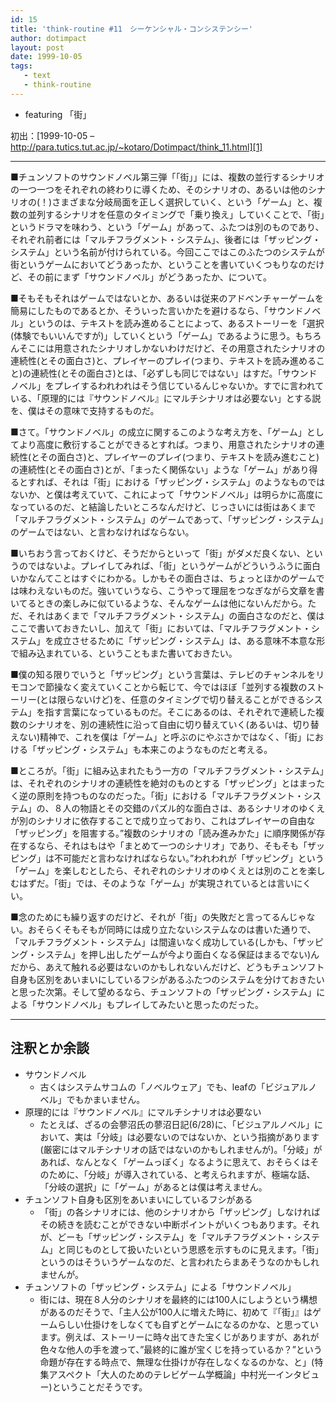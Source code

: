 ```yaml
---
id: 15
title: 'think-routine #11　シーケンシャル・コンシステンシー'
author: dotimpact
layout: post
date: 1999-10-05
tags:
   - text
   - think-routine
---
```

  * featuring 「街」

初出：[1999-10-05 &#8211; http://para.tutics.tut.ac.jp/~kotaro/Dotimpact/think_11.html][1]

<!--more-->

* * *

■チュンソフトのサウンドノベル第三弾「「街」」には、複数の並行するシナリオの一つ一つをそれぞれの終わりに導くため、そのシナリオの、あるいは他のシナリオの(！)さまざまな分岐局面を正しく選択していく、という「ゲーム」と、複数の並列するシナリオを任意のタイミングで「乗り換え」していくことで、「街」というドラマを味わう、という「ゲーム」があって、ふたつは別のものであり、それぞれ前者には「マルチフラグメント・システム」、後者には「ザッピング・システム」という名前が付けられている。今回ここではこのふたつのシステムが街というゲームにおいてどうあったか、ということを書いていくつもりなのだけど、その前にまず「サウンドノベル」がどうあったか、について。

■そもそもそれはゲームではないとか、あるいは従来のアドベンチャーゲームを簡易にしたものであるとか、そういった言いかたを避けるなら、「サウンドノベル」というのは、テキストを読み進めることによって、あるストーリーを「選択(体験でもいいんですが)」していくという「ゲーム」であるように思う。もちろんそこには用意されたシナリオしかないわけだけど、その用意されたシナリオの連続性(とその面白さ)と、プレイヤーのプレイ(つまり、テキストを読み進めること)の連続性(とその面白さ)とは、「必ずしも同じではない」はすだ。「サウンドノベル」をプレイするわれわれはそう信じているんじゃないか。すでに言われている、「原理的には『サウンドノベル』にマルチシナリオは必要ない」とする説を、僕はその意味で支持するものだ。

■さて。「サウンドノベル」の成立に関するこのような考え方を、「ゲーム」としてより高度に敷衍することができるとすれば。つまり、用意されたシナリオの連続性(とその面白さ)と、プレイヤーのプレイ(つまり、テキストを読み進むこと)の連続性(とその面白さ)とが、「まったく関係ない」ような「ゲーム」があり得るとすれば、それは「街」における「ザッピング・システム」のようなものではないか、と僕は考えていて、これによって「サウンドノベル」は明らかに高度になっているのだ、と結論したいところなんだけど、じっさいには街はあくまで「マルチフラグメント・システム」のゲームであって、「ザッピング・システム」のゲームではない、と言わなければならない。

■いちおう言っておくけど、そうだからといって「街」がダメだ良くない、というのではないよ。プレイしてみれば、「街」というゲームがどういうふうに面白いかなんてことはすぐにわかる。しかもその面白さは、ちょっとほかのゲームでは味わえないものだ。強いていうなら、こうやって理屈をつなぎながら文章を書いてるときの楽しみに似ているような、そんなゲームは他にないんだから。ただ、それはあくまで「マルチフラグメント・システム」の面白さなのだと、僕はここで書いておきたいし、加えて「街」においては、「マルチフラグメント・システム」を成立させるために「ザッピング・システム」は、ある意味不本意な形で組み込まれている、ということもまた書いておきたい。

■僕の知る限りでいうと「ザッピング」という言葉は、テレビのチャンネルをリモコンで節操なく変えていくことから転じて、今ではほぼ「並列する複数のストーリー(とは限らないけど)を、任意のタイミングで切り替えることができるシステム」を指す言葉になっているものだ。そこにあるのは、それぞれで連続した複数のシナリオを、別の連続性に沿って自由に切り替えていく(あるいは、切り替えない)精神で、これを僕は「ゲーム」と呼ぶのにやぶさかではなく、「街」における「ザッピング・システム」も本来このようなものだと考える。

■ところが。「街」に組み込まれたもう一方の「マルチフラグメント・システム」は、それぞれのシナリオの連続性を絶対のものとする「ザッピング」とはまったく逆の原則を持つものなのだった。「街」における「マルチフラグメント・システム」の、８人の物語とその交錯のパズル的な面白さは、あるシナリオのゆくえが別のシナリオに依存することで成り立っており、これはプレイヤーの自由な「ザッピング」を阻害する。&#8221;複数のシナリオの「読み進みかた」に順序関係が存在するなら、それはもはや「まとめて一つのシナリオ」であり、そもそも「ザッピング」は不可能だと言わなければならない。&#8221;われわれが「ザッピング」という「ゲーム」を楽しむとしたら、それぞれのシナリオのゆくえとは別のことを楽しむはずだ。「街」では、そのような「ゲーム」が実現されているとは言いにくい。

■念のためにも繰り返すのだけど、それが「街」の失敗だと言ってるんじゃない。おそらくそもそもが同時には成り立たないシステムなのは書いた通りで、「マルチフラグメント・システム」は間違いなく成功している(しかも、「ザッピング・システム」を押し出したゲームが今より面白くなる保証はまるでない)んだから、あえて触れる必要はないのかもしれないんだけど、どうもチュンソフト自身も区別をあいまいにしているフシがあるふたつのシステムを分けておきたいと思った次第。そして望めるなら、チュンソフトの「ザッピング・システム」による「サウンドノベル」もプレイしてみたいと思ったのだった。

* * *

## 注釈とか余談

  * サウンドノベル 
      * 古くはシステムサコムの「ノベルウェア」でも、leafの「ビジュアルノベル」でもかまいません。
  * 原理的には『サウンドノベル』にマルチシナリオは必要ない 
      * たとえば、ざるの会蓼沼氏の蓼沼日記(6/28)に、「ビジュアルノベル」において、実は「分岐」は必要ないのではないか、という指摘があります(厳密にはマルチシナリオの話ではないのかもしれませんが)。「分岐」があれば、なんとなく「ゲームっぽく」なるように思えて、おそらくはそのために、「分岐」が導入されている、と考えられますが、極端な話、「分岐の選択」に「ゲーム」があるとは僕は考えません。
  * チュンソフト自身も区別をあいまいにしているフシがある 
      * 「街」の各シナリオには、他のシナリオから「ザッピング」しなければその続きを読むことができない中断ポイントがいくつもあります。それが、どーも「ザッピング・システム」を「マルチフラグメント・システム」と同じものとして扱いたいという思惑を示すものに見えます。「街」というのはそういうゲームなのだ、と言われたらまあそうなのかもしれませんが。
  * チュンソフトの「ザッピング・システム」による「サウンドノベル」 
      * 街には、現在８人分のシナリオを最終的には100人にしようという構想があるのだそうで、「主人公が100人に増えた時に、初めて『「街」』はゲームらしい仕掛けをしなくても自ずとゲームになるのかな、と思っています。例えば、ストーリーに時々出てきた宝くじがありますが、あれが色々な他人の手を渡って、&#8221;最終的に誰が宝くじを持っているか？&#8221;という命題が存在する時点で、無理な仕掛けが存在しなくなるのかな、と」(特集アスペクト「大人のためのテレビゲーム学概論」中村光一インタビュー)ということだそうです。

 [1]: http://web.archive.org/web/*/http://para.tutics.tut.ac.jp/~kotaro/Dotimpact/think_11.html
